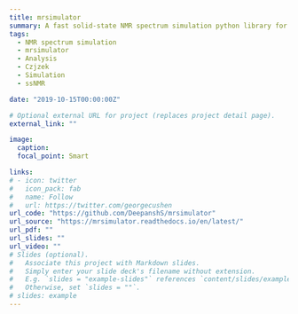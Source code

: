 ```yaml
---
title: mrsimulator
summary: A fast solid-state NMR spectrum simulation python library for spectral analysis.
tags:
  - NMR spectrum simulation
  - mrsimulator
  - Analysis
  - Czjzek
  - Simulation
  - ssNMR

date: "2019-10-15T00:00:00Z"

# Optional external URL for project (replaces project detail page).
external_link: ""

image:
  caption:
  focal_point: Smart

links:
# - icon: twitter
#   icon_pack: fab
#   name: Follow
#   url: https://twitter.com/georgecushen
url_code: "https://github.com/DeepanshS/mrsimulator"
url_source: "https://mrsimulator.readthedocs.io/en/latest/"
url_pdf: ""
url_slides: ""
url_video: ""
# Slides (optional).
#   Associate this project with Markdown slides.
#   Simply enter your slide deck's filename without extension.
#   E.g. `slides = "example-slides"` references `content/slides/example-slides.md`.
#   Otherwise, set `slides = ""`.
# slides: example
---
```

